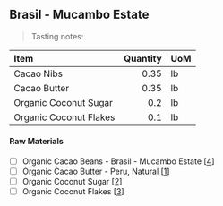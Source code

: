 ## Brasil - Mucambo Estate
> Tasting notes: 

| Item | Quantity | UoM  |
| :---     | ---:    | :--- |
| Cacao Nibs  | 0.35    | lb    |
| Cacao Butter   | 0.35    | lb    |
| Organic Coconut Sugar     | 0.2      | lb      |
| Organic Coconut Flakes     | 0.1      | lb      |

#### Raw Materials
- [ ] Organic Cacao Beans - Brasil - Mucambo Estate [[4](/vendors)]
- [ ] Organic Cacao Butter - Peru, Natural [[1](/vendors)]
- [ ] Organic Coconut Sugar [[2](/vendors)]
- [ ] Organic Coconut Flakes [[3](/vendors)]
